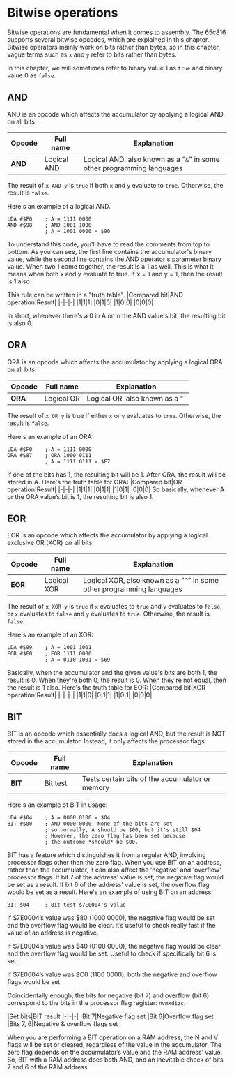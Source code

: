 # Bitwise operations
Bitwise operations are fundamental when it comes to assembly. The 65c816 supports several bitwise opcodes, which are explained in this chapter. Bitwise operators mainly work on bits rather than bytes, so in this chapter, vague terms such as `x` and `y` refer to bits rather than bytes.

In this chapter, we will sometimes refer to binary value 1 as `true` and binary value 0 as `false`.

## AND
AND is an opcode which affects the accumulator by applying a logical AND on all bits.

|Opcode|Full name|Explanation|
|-|-|-|
|**AND**|Logical AND|Logical AND, also known as a "`&`" in some other programming languages|

The result of `x AND y` is `true` if both `x` and `y` evaluate to `true`. Otherwise, the result is `false`.

Here's an example of a logical AND.
```
LDA #$F0    ; A = 1111 0000
AND #$98    ; AND 1001 1000
            ; A = 1001 0000 = $90
```
To understand this code, you'll have to read the comments from top to bottom. As you can see, the first line contains the accumulator's binary value, while the second line contains the AND operator's parameter binary value. When two 1 come together, the result is a 1 as well. This is what it means when both x and y evaluate to true. If x = 1 and y = 1, then the result is 1 also.

This rule can be written in a "truth table".
|Compared bit|AND operation|Result|
|-|-|-|
|1|1|1|
|0|1|0|
|1|0|0|
|0|0|0|

In short, whenever there's a 0 in A or in the AND value's bit, the resulting bit is also 0.

## ORA
ORA is an opcode which affects the accumulator by applying a logical ORA on all bits.

|Opcode|Full name|Explanation|
|-|-|-|
|**ORA**|Logical OR|Logical OR, also known as a "`|`" in some other programming languages|

The result of `x OR y` is true if either `x` or `y` evaluates to `true`. Otherwise, the result is `false`.

Here's an example of an ORA:
```
LDA #$F0    ; A = 1111 0000
ORA #$87    ; ORA 1000 0111
            ; A = 1111 0111 = $F7
```
If one of the bits has 1, the resulting bit will be 1. After ORA, the result will be stored in A. Here's the truth table for ORA:
|Compared bit|OR operation|Result|
|-|-|-|
|1|1|1|
|0|1|1|
|1|0|1|
|0|0|0|
So basically, whenever A or the ORA value’s bit is 1, the resulting bit is also 1.

## EOR
EOR is an opcode which affects the accumulator by applying a logical exclusive OR (XOR) on all bits.

|Opcode|Full name|Explanation|
|-|-|-|
|**EOR**|Logical XOR|Logical XOR, also known as a "`^`" in some other programming languages|

The result of `x XOR y` is `true` if `x` evaluates to `true` and `y` evaluates to `false`, or `x` evaluates to `false` and `y` evaluates to `true`. Otherwise, the result is `false`.

Here's an example of an XOR:
```
LDA #$99    ; A = 1001 1001
EOR #$F0    ; EOR 1111 0000
            ; A = 0110 1001 = $69
```
Basically, when the accumulator and the given value's bits are both 1, the result is 0. When they're both 0, the result is 0. When they're not equal, then the result is 1 also. Here's the truth table for EOR:
|Compared bit|XOR operation|Result|
|-|-|-|
|1|1|0|
|0|1|1|
|1|0|1|
|0|0|0|

## BIT
BIT is an opcode which essentially does a logical AND, but the result is NOT stored in the accumulator. Instead, it only affects the processor flags.

|Opcode|Full name|Explanation|
|-|-|-|
|**BIT**|Bit test|Tests certain bits of the accumulator or memory|

Here's an example of BIT in usage:
```
LDA #$04	; A = 0000 0100 = $04
BIT #$00	; AND 0000 0000. None of the bits are set
            ; so normally, A should be $00, but it's still $04
            ; However, the zero flag has been set because
            ; the outcome *should* be $00.
```

BIT has a feature which distinguishes it from a regular AND, involving processor flags other than the zero flag. When you use BIT on an address, rather than the accumulator, it can also affect the 'negative' and 'overflow' processor flags. If bit 7 of the address' value is set, the negative flag would be set as a result. If bit 6 of the address' value is set, the overflow flag would be set as a result. Here's an example of using BIT on an address:

```
BIT $04     ; Bit test $7E0004's value
```

If $7E0004’s value was $80 (1000 0000), the negative flag would be set and the overflow flag would be clear. It’s useful to check really fast if the value of an address is negative.

If $7E0004’s value was $40 (0100 0000), the negative flag would be clear and the overflow flag would be set. Useful to check if specifically bit 6 is set.

If $7E0004’s value was $C0 (1100 0000), both the negative and overflow flags would be set.

Coincidentally enough, the bits for negative (bit 7) and overflow (bit 6) correspond to the bits in the processor flag register: `nvmxdizc`.

|Set bits|BIT result
|-|-|-|
|Bit 7|Negative flag set
|Bit 6|Overflow flag set
|Bits 7, 6|Negative & overflow flags set

When you are performing a BIT operation on a RAM address, the N and V flags will be set or cleared, regardless of the value in the accumulator. The zero flag depends on the accumulator’s value and the RAM address’ value. So, BIT with a RAM address does both AND, and an inevitable check of bits 7 and 6 of the RAM address.